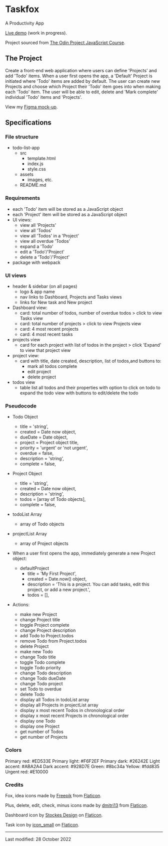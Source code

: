 # Taskfox
A Productivity App

[Live demo](https://jcrachael.github.io/taskfox/) (work in progress).

Project sourced from [The Odin Project JavaScript Course](https://www.theodinproject.com/lessons/node-path-javascript-todo-list).

## The Project
Create a front-end web application where users can define 'Projects' and add 'Todo' items. When a user first opens the app, a 'Default' Project is initiated where 'Todo' items are added by default. The user can create new Projects and choose which Project their 'Todo' item goes into when making each 'Todo' item. The user will be able to edit, delete and 'Mark complete' individual 'Todo' items and 'Projects'.

View my [Figma mock-up](https://www.figma.com/proto/nmmcav6BnRT6YEon8Egdea/Untitled?node-id=3%3A34&scaling=scale-down-width&page-id=0%3A1&starting-point-node-id=3%3A34&hide-ui=1).

## Specifications

### File structure
* todo-list-app
    * src
        * template.html
        * index.js
        * style.css
    * assets
        * images, etc.
    * README.md

### Requirements
* each 'Todo' item will be stored as a JavaScript object 
* each 'Project' item will be stored as a JavaScript object 
* UI views:
    * view all 'Projects'
    * view all 'Todos'
    * view all 'Todos' in a 'Project'
    * view all overdue 'Todos'
    * expand a 'Todo'
    * edit a 'Todo'/'Project'
    * delete a 'Todo'/'Project'
* package with webpack

### UI views
* header & sidebar (on all pages)
    * logo & app name
    * nav links to Dashboard, Projects and Tasks views
    * links for New task and New project
* Dashboard view:
    * card: total number of todos, number of overdue todos > click to view Tasks view
    * card: total number of projects > click to view Projects view
    * card: 4 most recent projects
    * card: 4 most recent tasks
* projects view
    * card for each project with list of todos in the project > click 'Expand' to view that project view
* project view:
    * card with title, date created, description, list of todos,and buttons to:
        * mark all todos complete
        * edit project
        * delete project
* todos view
    * table list all todos and their properties with option to click on todo to expand the todo view with buttons to edit/delete the todo

### Pseudocode

* Todo Object
    * title = 'string',
    * created = Date now object,
    * dueDate = Date object,
    * project = Project object title,
    * priority = 'urgent' or 'not urgent',
    * overdue = false,
    * description = 'string',
    * complete = false,

* Project Object
    * title = 'string',
    * created = Date now object,
    * description = 'string',
    * todos = [array of Todo objects],
    * complete = false,

* todoList Array
    * array of Todo objects

* projectList Array
    * array of Project objects

* When a user first opens the app, immediately generate a new Project object:
    * defaultProject
        * title = 'My First Project',
        * created = Date.now() object,
        * description = 'This is a project. You can add tasks, edit this project, or add a new project.',
        * todos = [],

* Actions:
    * make new Project
    * change Project title
    * toggle Project complete
    * change Project description
    * add Todo to Project.todos
    * remove Todo from Project.todos
    * delete Project
    * make new Todo
    * change Todo title
    * toggle Todo complete
    * toggle Todo priority
    * change Todo description
    * change Todo dueDate
    * change Todo project
    * set Todo to overdue
    * delete Todo
    * display all Todos in todoList array
    * display all Projects in projectList array
    * display x most recent Todos in chronological order
    * display x most recent Projects in chronological order
    * display one Todo
    * display one Project
    * get number of Todos
    * get number of Projects


### Colors
Primary red: #ED533E
Primary light: #F6F2EF
Primary dark: #26242E
Light accent: #ABA2A4
Dark accent: #928D7E
Green: #8bc34a
Yellow: #fdd835
Urgent red: #E10000


### Credits
Fox, idea icons made by [Freepik](https://www.freepik.com) from [Flaticon](https://www.flaticon.com/).

Plus, delete, edit, check, minus icons made by [dmitri13](https://www.flaticon.com/authors/dmitri13) from [Flaticon](https://www.flaticon.com/).

Dashboard icon by [Stockes Design](https://www.flaticon.com/free-icons/dashboard) on [Flaticon](https://www.flaticon.com/).

Task icon by [icon_small](https://www.flaticon.com/free-icons/task) on [Flaticon](https://www.flaticon.com/).


--- 

Last modified: 28 October 2022